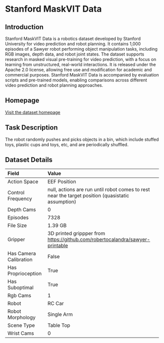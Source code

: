# Stanford MaskVIT Data


## Introduction

Stanford MaskVIT Data is a robotics dataset developed by Stanford University for video prediction and robot planning. It contains 1,000 episodes of a Sawyer robot performing object manipulation tasks, including RGB images, depth data, and robot joint states. The dataset supports research in masked visual pre-training for video prediction, with a focus on learning from unstructured, real-world interactions. It is released under the Apache 2.0 license, allowing free use and modification for academic and commercial purposes. Stanford MaskVIT Data is accompanied by evaluation scripts and pre-trained models, enabling comparisons across different video prediction and robot planning approaches.


## Homepage

[Visit the dataset homepage](https://arxiv.org/abs/2206.11894)


## Task Description

The robot randomly pushes and picks objects in a bin, which include stuffed toys, plastic cups and toys, etc, and are periodically shuffled.


## Dataset Details

| Field                            | Value                    |
|:---------------------------------|:-------------------------|
| Action Space                     | EEF Position           |
| Control Frequency                     | null, actions are run until robot comes to rest near the target position (quasistatic assumption)           |
| Depth Cams                     | 0           |
| Episodes                     | 7328           |
| File Size                     |  1.39 GB           |
| Gripper                     | 3D printed grippper from https://github.com/robertocalandra/sawyer-printable           |
| Has Camera Calibration                     | False           |
| Has Proprioception                     | True           |
| Has Suboptimal                     | True           |
| Rgb Cams                     | 1           |
| Robot                     | RC Car           |
| Robot Morphology                     | Single Arm           |
| Scene Type                     | Table Top           |
| Wrist Cams                     | 0           |


